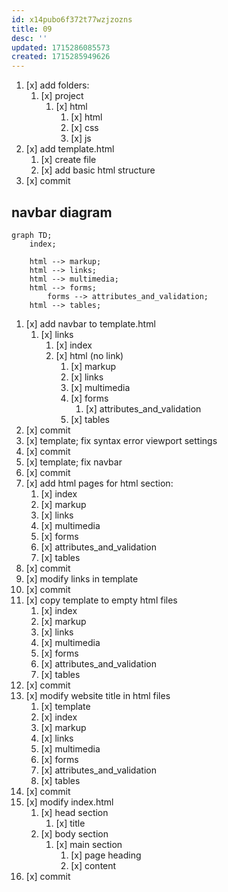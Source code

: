 ```yaml
---
id: x14pubo6f372t77wzjzozns
title: 09
desc: ''
updated: 1715286085573
created: 1715285949626
---
```


1. [x] add folders:
    1. [x] project
        1. [x] html
            1. [x] html
            1. [x] css
            1. [x] js
1. [x] add template.html
    1. [x] create file
    1. [x] add basic html structure
1. [x] commit
## navbar diagram
```mermaid
graph TD;
    index;

    html --> markup;
    html --> links;
    html --> multimedia;
    html --> forms;
        forms --> attributes_and_validation;
    html --> tables;
```
1. [x] add navbar to template.html
    1. [x] links
        1. [x] index
        1. [x] html (no link)
            1. [x] markup
            1. [x] links
            1. [x] multimedia
            1. [x] forms
                1. [x] attributes_and_validation
            1. [x] tables
1. [x] commit
1. [x] template; fix syntax error viewport settings
1. [x] commit
1. [x] template; fix navbar
1. [x] commit
1. [x] add html pages for html section:
    1. [x] index
    1. [x] markup
    1. [x] links
    1. [x] multimedia
    1. [x] forms
    1. [x] attributes_and_validation
    1. [x] tables
1. [x] commit
1. [x] modify links in template
1. [x] commit
1. [x] copy template to empty html files
    1. [x] index
    1. [x] markup
    1. [x] links
    1. [x] multimedia
    1. [x] forms
    1. [x] attributes_and_validation
    1. [x] tables
1. [x] commit
1. [x] modify website title in html files
    1. [x] template
    1. [x] index
    1. [x] markup
    1. [x] links
    1. [x] multimedia
    1. [x] forms
    1. [x] attributes_and_validation
    1. [x] tables
1. [x] commit
1. [x] modify index.html
    1. [x] head section
        1. [x] title
    1. [x] body section
        1. [x] main section
            1. [x] page heading
            1. [x] content
1. [x] commit